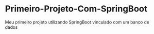# Primeiro-Projeto-Com-SpringBoot
Meu primeiro projeto utilizando SpringBoot vinculado com um banco de dados
